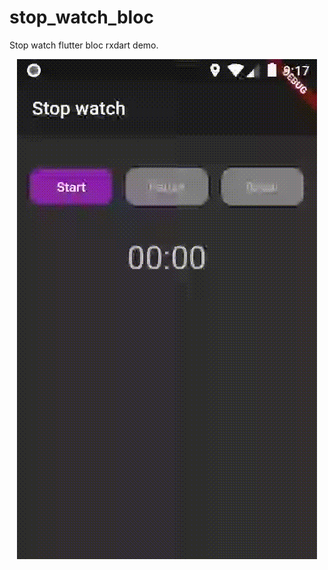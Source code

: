 # stop_watch_bloc

Stop watch flutter bloc rxdart demo.

<p align="center">
    <img src="demo.gif" width="480" >
</p>
